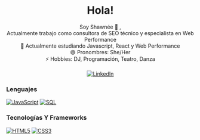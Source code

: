 <h1 align="center">Hola! </h1>
<p align="center">
        Soy Shawnée 👋 ,<br>
        Actualmente trabajo como consultora de SEO técnico y especialista en Web Performance<br>
        🌱 Actualmente estudiando Javascript, React y Web Performance<br>
        😄 Pronombres: She/Her<br>
        ⚡ Hobbies: DJ, Programación, Teatro, Danza<br>
    <br>
    <a href="https://www.linkedin.com/in/shawneejohnson/">
        <img src="https://img.shields.io/badge/LinkedIn-blue?style=flat-square&logo=linkedin" alt="LinkedIn">
    </a>
</p>


### Lenguajes

[![JavaScript](https://img.shields.io/badge/javascript-black?style=for-the-badge&logo=javascript)](https://github.com/shawneejv)
[![SQL](https://img.shields.io/badge/sql-black?style=for-the-badge&logo=mysql)](https://github.com/shawneejv)


### Tecnologías Y Frameworks

[![HTML5](https://img.shields.io/badge/html5-black?style=for-the-badge&logo=html5)](https://github.com/shawneejv)
[![CSS3](https://img.shields.io/badge/css3-black?style=for-the-badge&logo=css3)](https://github.com/shawneejv)
<!-- [![React](https://img.shields.io/badge/react-black?style=for-the-badge&logo=react)](https://github.com/shawneejv) -->


<!--
<p align="center">
  <a href="https://github.com/shawneejv">
    <img src="https://komarev.com/ghpvc/?username=shawneejv&color=blue&style=flat" />
  </a>
</p>
-->

<!-- 
👯 I’m looking to collaborate on ...
🤔 I’m looking for help with ...
💬 Ask me about ...
📫 How to reach me: ...
🔭 I’m currently working on ...
-->

